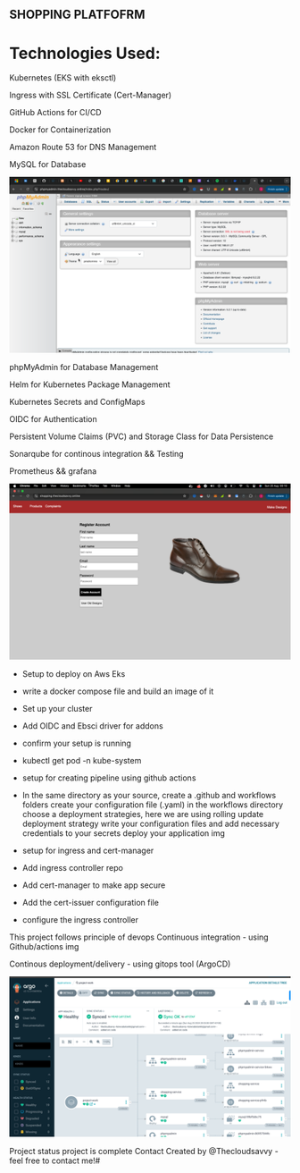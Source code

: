 ## SHOPPING PLATFOFRM
# Technologies Used:
Kubernetes (EKS with eksctl)

Ingress with SSL Certificate (Cert-Manager)

GitHub Actions for CI/CD

Docker for Containerization

Amazon Route 53 for DNS Management

MySQL for Database

![relatives](./images/Screenshot%202024-08-24%20at%2023.26.42.png)

phpMyAdmin for Database Management

Helm for Kubernetes Package Management

Kubernetes Secrets and ConfigMaps

OIDC for Authentication

Persistent Volume Claims (PVC) and Storage Class for Data Persistence

Sonarqube for continous integration && Testing

Prometheus && grafana

![relatives](./images/Screenshot%202024-08-25%20at%2000.10.50.png)

- Setup to deploy on Aws Eks
- write a docker compose file and build an image of it
- Set up your cluster
- Add OIDC and Ebsci driver for addons
- confirm your setup is running
- kubectl get pod -n kube-system
- setup for creating pipeline using github actions
- In the same directory as your source, create a .github and workflows folders
create your configuration file (.yaml) in the workflows directory
choose a deployment strategies, here we are using rolling update deployment strategy
write your configuration files and add necessary credentials to your secrets
deploy your application
img

- setup for ingress and cert-manager
- Add ingress controller repo
- Add cert-manager to make app secure
- Add the cert-issuer configuration file
- configure the ingress controller

This project follows principle of devops
Continuous integration - using Github/actions
img

Continous deployment/delivery - using gitops tool (ArgoCD)


![relatives](./images/Screenshot%202024-08-25%20at%2020.06.08.png)

Project status
project is complete
Contact
Created by @Thecloudsavvy - feel free to contact me!#